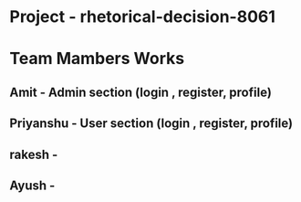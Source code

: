 # Project - rhetorical-decision-8061

# Team Mambers Works

## Amit - Admin section (login , register, profile)
## Priyanshu - User section (login , register, profile)
## rakesh - 
## Ayush - 


